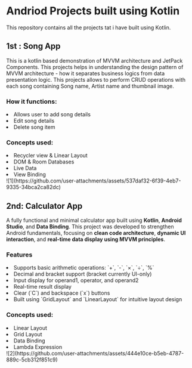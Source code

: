 # Andriod Projects built using Kotlin
This repository contains all the projects tat i have built using Kotlin. 
## 1st : Song App
This is a kotlin based demonstration of MVVM architecture and JetPack Components. This projects helps in understanding the design pattern of MVVM architecture -
how it separates business logics from data presentation logic. This projects allows to perform CRUD operations with each song containing Song name, Artist name and thumbnail image.

### How it functions:
<li> Allows user to add song details </li>
<li> Edit song details </li>
<li> Delete song item </li>

### Concepts used:
<li> Recycler view & Linear Layout </li>
<li> DOM & Room Databases </li>
<li> Live Data </li>
<li> View Binding </li>
![1](https://github.com/user-attachments/assets/537daf32-6f39-4eb7-9335-34bca2ca82dc)


## 2nd: Calculator App
A fully functional and minimal calculator app built using **Kotlin**, **Android Studio**, and **Data Binding**.
This project was developed to strengthen Android fundamentals, focusing on **clean code architecture**, **dynamic UI interaction**, and **real-time data display using MVVM principles**.

### Features
<li> Supports basic arithmetic operations: `+`, `-`, `×`, `÷`, `%`</li>
<li> Decimal and bracket support (bracket currently UI-only)</li>
<li> Input display for operand1, operator, and operand2</li>
<li> Real-time result display</li>
<li> Clear (`C`) and backspace (`x`) buttons</li>
<li> Built using `GridLayout` and `LinearLayout` for intuitive layout design</li>

### Concepts used:
<li> Linear Layout</li>
<li> Grid Layout</li>
<li> Data Binding</li>
<li> Lambda Expression</li>
![2](https://github.com/user-attachments/assets/444e10ce-b5eb-4787-889c-5cb312f851c9)


